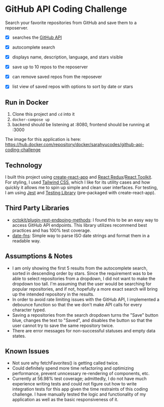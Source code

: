 # GitHub API Coding Challenge
Search your favorite repositories from GitHub and save them to a reposerver.
- [x] searches the [GitHub API](https://docs.github.com/en/rest)
- [x] autocomplete search
- [x] displays name, description, language, and stars visible
- [x] save up to 10 repos to the reposerver
- [x] can remove saved repos from the reposever
- [x] list view of saved repos with options to sort by date or stars


## Run in Docker
1. Clone this project and ```cd``` into it
2. ```docker-compose up```
3. backend should be listening at :8080, frontend should be running at :3000

The image for this application is here: https://hub.docker.com/repository/docker/sarahyucodes/github-api-coding-challenge


## Technology
I built this project using [create-react-app](https://create-react-app.dev/) and [React Redux](https://react-redux.js.org/)/[React Toolkit](https://redux-toolkit.js.org/). For styling, I used [Tailwind CSS](https://tailwindcss.com/), which I like for its utility cases and how quickly it allows me to spin up simple and clean user interfaces. For testing, I am using [Jest](https://jestjs.io/) and [Testing Library](https://testing-library.com/) (pre-packaged with create-react-app).


## Third Party Libraries
- [octokit/plugin-rest-endpoing-methods](https://github.com/octokit/plugin-rest-endpoint-methods.js/blob/master/docs/users/getAuthenticated.md): I found this to be an easy way to access GitHub API endpoints. This library utilizes recommend best practices and has 100% test coverage.
- [date-fns](https://date-fns.org/): Simple way to parse ISO date strings and format them in a readable way.


## Assumptions & Notes
- I am only showing the first 5 results from the autocomplete search, sorted in descending order by stars. Since the requirement was to be able to select repositories from a dropdown, I did not want to make the dropdown too tall. I'm assuming that the user would be searching for popular repositories, and if not, hopefully a more exact search will bring up the intended repository in the results.
- In order to avoid rate limiting issues with the GitHub API, I implemented a debounce function so that the we don't make API calls for every character typed.
- Saving a repositories from the search dropdown turns the "Save" button blue, changes the text to "Saved", and disables the button so that the user cannot try to save the same repository twice.
- There are error messages for non-successful statuses and empty data states.


## Known Issues
- Not sure why fetchFavorites() is getting called twice.
- Could definitely spend more time refactoring and optimizing performance, prevent unncessary re-rendering of components, etc.
- Currently at 56.98% test coverage; admittedly, I do not have much experience writing tests and could not figure out how to write integration tests for this app given the time restraints of this coding challenge. I have manually tested the logic and functionality of my application as well as the basic responsiveness of it.
